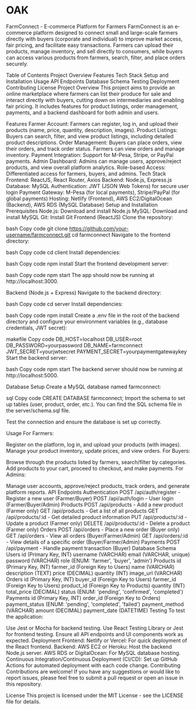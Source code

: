 # OAK
FarmConnect - E-commerce Platform for Farmers
FarmConnect is an e-commerce platform designed to connect small and large-scale farmers directly with buyers (corporate and individual) to improve market access, fair pricing, and facilitate easy transactions. Farmers can upload their products, manage inventory, and sell directly to consumers, while buyers can access various products from farmers, search, filter, and place orders securely.

Table of Contents
Project Overview
Features
Tech Stack
Setup and Installation
Usage
API Endpoints
Database Schema
Testing
Deployment
Contributing
License
Project Overview
This project aims to provide an online marketplace where farmers can list their produce for sale and interact directly with buyers, cutting down on intermediaries and enabling fair pricing. It includes features for product listings, order management, payments, and a backend dashboard for both admin and users.

Features
Farmer Account: Farmers can register, log in, and upload their products (name, price, quantity, description, images).
Product Listings: Buyers can search, filter, and view product listings, including detailed product descriptions.
Order Management: Buyers can place orders, view their orders, and track order status. Farmers can view orders and manage inventory.
Payment Integration: Support for M-Pesa, Stripe, or PayPal payments.
Admin Dashboard: Admins can manage users, approve/reject products, and view overall platform analytics.
Role-based Access: Differentiated access for farmers, buyers, and admins.
Tech Stack
Frontend: ReactJS, React Router, Axios
Backend: Node.js, Express.js
Database: MySQL
Authentication: JWT (JSON Web Tokens) for secure user login
Payment Gateway: M-Pesa (for local payments), Stripe/PayPal (for global payments)
Hosting: Netlify (Frontend), AWS EC2/DigitalOcean (Backend), AWS RDS (MySQL Database)
Setup and Installation
Prerequisites
Node.js: Download and install Node.js
MySQL: Download and install MySQL
Git: Install Git
Frontend (ReactJS)
Clone the repository:

bash
Copy code
git clone https://github.com/your-username/farmconnect.git
cd farmconnect
Navigate to the frontend directory:

bash
Copy code
cd client
Install dependencies:

bash
Copy code
npm install
Start the frontend development server:

bash
Copy code
npm start
The app should now be running at http://localhost:3000.

Backend (Node.js + Express)
Navigate to the backend directory:

bash
Copy code
cd server
Install dependencies:

bash
Copy code
npm install
Create a .env file in the root of the backend directory and configure your environment variables (e.g., database credentials, JWT secret):

makefile
Copy code
DB_HOST=localhost
DB_USER=root
DB_PASSWORD=yourpassword
DB_NAME=farmconnect
JWT_SECRET=yourjwtsecret
PAYMENT_SECRET=yourpaymentgatewaykey
Start the backend server:

bash
Copy code
npm start
The backend server should now be running at http://localhost:5000.

Database Setup
Create a MySQL database named farmconnect:

sql
Copy code
CREATE DATABASE farmconnect;
Import the schema to set up tables (user, product, order, etc.). You can find the SQL schema file in the server/schema.sql file.

Test the connection and ensure the database is set up correctly.

Usage
For Farmers:

Register on the platform, log in, and upload your products (with images).
Manage your product inventory, update prices, and view orders.
For Buyers:

Browse through the products listed by farmers, search/filter by categories.
Add products to your cart, proceed to checkout, and make payments.
For Admins:

Manage user accounts, approve/reject products, track orders, and generate platform reports.
API Endpoints
Authentication
POST /api/auth/register - Register a new user (Farmer/Buyer)
POST /api/auth/login - User login (Farmer/Buyer/Admin)
Products
POST /api/products - Add a new product (Farmer only)
GET /api/products - Get a list of all products
GET /api/products/:id - Get detailed product information
PUT /api/products/:id - Update a product (Farmer only)
DELETE /api/products/:id - Delete a product (Farmer only)
Orders
POST /api/orders - Place a new order (Buyer only)
GET /api/orders - View all orders (Buyer/Farmer/Admin)
GET /api/orders/:id - View details of a specific order (Buyer/Farmer/Admin)
Payments
POST /api/payment - Handle payment transaction (Buyer)
Database Schema
Users
id (Primary Key, INT)
username (VARCHAR)
email (VARCHAR, unique)
password (VARCHAR)
role (ENUM: 'farmer', 'buyer', 'admin')
Products
id (Primary Key, INT)
farmer_id (Foreign Key to Users)
name (VARCHAR)
description (TEXT)
price (DECIMAL)
quantity (INT)
image_url (VARCHAR)
Orders
id (Primary Key, INT)
buyer_id (Foreign Key to Users)
farmer_id (Foreign Key to Users)
product_id (Foreign Key to Products)
quantity (INT)
total_price (DECIMAL)
status (ENUM: 'pending', 'confirmed', 'completed')
Payments
id (Primary Key, INT)
order_id (Foreign Key to Orders)
payment_status (ENUM: 'pending', 'completed', 'failed')
payment_method (VARCHAR)
amount (DECIMAL)
payment_date (DATETIME)
Testing
To test the application:

Use Jest or Mocha for backend testing.
Use React Testing Library or Jest for frontend testing.
Ensure all API endpoints and UI components work as expected.
Deployment
Frontend:
Netlify or Vercel: For quick deployment of the React frontend.
Backend:
AWS EC2 or Heroku: Host the backend Node.js server.
AWS RDS or DigitalOcean: For MySQL database hosting.
Continuous Integration/Continuous Deployment (CI/CD):
Set up GitHub Actions for automated deployment with each code change.
Contributing
Contributions are welcome! If you have any suggestions or would like to report issues, please feel free to submit a pull request or open an issue in this repository.

License
This project is licensed under the MIT License - see the LICENSE file for details.
